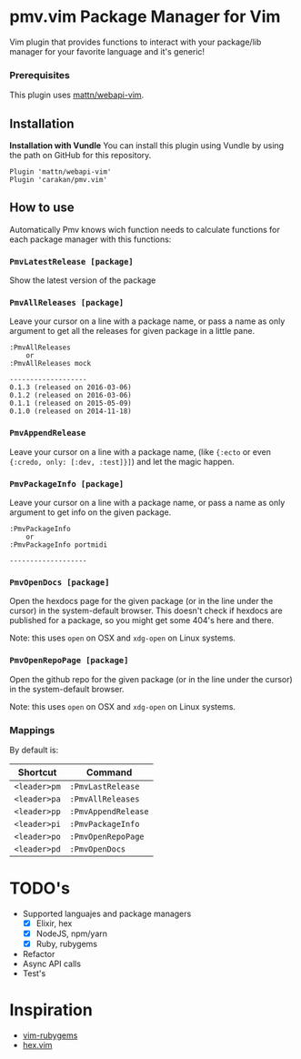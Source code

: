 # pmv.vim Package Manager for Vim

Vim plugin that provides functions to interact with your package/lib manager for your
favorite language and it's generic!

### Prerequisites

This plugin uses [mattn/webapi-vim](https://github.com/mattn/webapi-vim).

## Installation

**Installation with Vundle**
You can install this plugin using Vundle by using the path on GitHub for this repository.

```
Plugin 'mattn/webapi-vim'
Plugin 'carakan/pmv.vim'
```

## How to use

Automatically Pmv knows wich function needs to calculate functions for each package manager
with this functions:

### `PmvLatestRelease [package]`

Show the latest version of the package

### `PmvAllReleases [package]`

Leave your cursor on a line with a package name, or pass a name as only
argument to get all the releases for given package in a little pane.

```
:PmvAllReleases
    or
:PmvAllReleases mock

-------------------
0.1.3 (released on 2016-03-06)
0.1.2 (released on 2016-03-06)
0.1.1 (released on 2015-05-09)
0.1.0 (released on 2014-11-18)
```

### `PmvAppendRelease`

Leave your cursor on a line with a package name, (like `{:ecto` or even
`{:credo, only: [:dev, :test]}]`) and let the magic happen.

### `PmvPackageInfo [package]`

Leave your cursor on a line with a package name, or pass a name as only
argument to get info on the given package.

```
:PmvPackageInfo
    or
:PmvPackageInfo portmidi

-------------------
```

### `PmvOpenDocs [package]`

Open the hexdocs page for the given package (or in the line under the cursor)
in the system-default browser. This doesn't check if hexdocs are published for
a package, so you might get some 404's here and there.

Note: this uses `open` on OSX and `xdg-open` on Linux systems.

### `PmvOpenRepoPage [package]`

Open the github repo for the given package (or in the line under the cursor) in
the system-default browser.

Note: this uses `open` on OSX and `xdg-open` on Linux systems.

### Mappings

By default is:

| Shortcut     | Command             |
| ------------ | ------------------- |
| `<leader>pm` | `:PmvLastRelease`   |
| `<leader>pa` | `:PmvAllReleases`   |
| `<leader>pp` | `:PmvAppendRelease` |
| `<leader>pi` | `:PmvPackageInfo`   |
| `<leader>po` | `:PmvOpenRepoPage`  |
| `<leader>pd` | `:PmvOpenDocs`      |

# TODO's

- Supported languajes and package managers
  - [x] Elixir, hex
  - [x] NodeJS, npm/yarn
  - [x] Ruby, rubygems
- Refactor
- Async API calls
- Test's

# Inspiration

- [vim-rubygems](https://github.com/alexbel/vim-rubygems)
- [hex.vim](https://github.com/lucidstack/hex.vim)
